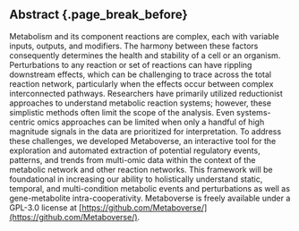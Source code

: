 ## Abstract {.page_break_before}

Metabolism and its component reactions are complex, each with variable inputs, outputs, and modifiers. The harmony between these factors consequently determines the health and stability of a cell or an organism. Perturbations to any reaction or set of reactions can have rippling downstream effects, which can be challenging to trace across the total reaction network, particularly when the effects occur between complex interconnected pathways. Researchers have primarily utilized reductionist approaches to understand metabolic reaction systems; however, these simplistic methods often limit the scope of the analysis. Even systems-centric omics approaches can be limited when only a handful of high magnitude signals in the data are prioritized for interpretation. To address these challenges, we developed Metaboverse, an interactive tool for the exploration and automated extraction of potential regulatory events, patterns, and trends from multi-omic data within the context of the metabolic network and other reaction networks. This framework will be foundational in increasing our ability to holistically understand static, temporal, and multi-condition metabolic events and perturbations as well as gene-metabolite intra-cooperativity. Metaboverse is freely available under a GPL-3.0 license at [https://github.com/Metaboverse/](https://github.com/Metaboverse/).
